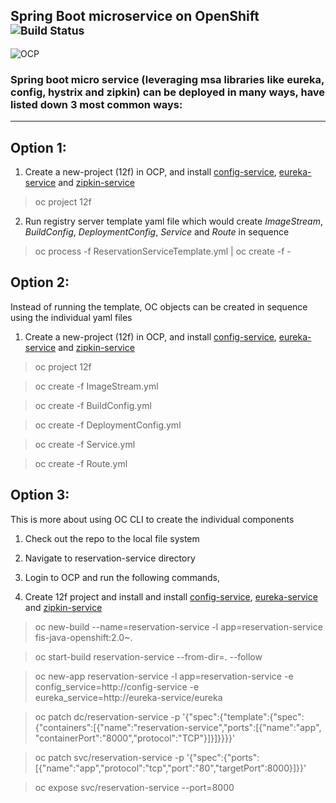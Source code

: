 Spring Boot microservice on OpenShift <sup>![Build Status](https://travis-ci.org/srinivasa-vasu/openshift-12f.svg?branch=master)</sup>
-----------------------------------------
![OCP](https://blog.openshift.com/wp-content/uploads/Logotype_RH_OpenShiftContainerPlatform_wLogo_CMYK_Black-1024x263.jpg "OCP")

### Spring boot micro service (leveraging msa libraries like eureka, config, hystrix and zipkin) can be deployed in many ways, have listed down 3 most common ways:
***

## Option 1: 

1. Create a new-project (12f) in OCP, and install [config-service](https://github.com/srinivasa-vasu/openshift-12f/tree/master/config-service), [eureka-service](https://github.com/srinivasa-vasu/openshift-12f/tree/master/eureka-service) and [zipkin-service](https://github.com/srinivasa-vasu/openshift-12f/tree/master/zipkin-service)

> oc project 12f

2. Run registry server template yaml file which would create *ImageStream*, *BuildConfig*, *DeploymentConfig*, *Service* and *Route* in sequence

> oc process -f ReservationServiceTemplate.yml | oc create -f -

## Option 2:

Instead of running the template, OC objects can be created in sequence using the individual yaml files

1. Create a new-project (12f) in OCP, and install [config-service](https://github.com/srinivasa-vasu/openshift-12f/tree/master/config-service), [eureka-service](https://github.com/srinivasa-vasu/openshift-12f/tree/master/eureka-service) and [zipkin-service](https://github.com/srinivasa-vasu/openshift-12f/tree/master/zipkin-service)

> oc project 12f

> oc create -f ImageStream.yml

> oc create -f BuildConfig.yml

> oc create -f DeploymentConfig.yml

> oc create -f Service.yml

> oc create -f Route.yml

## Option 3:

This is more about using OC CLI to create the individual components

1. Check out the repo to the local file system

2. Navigate to reservation-service directory

3. Login to OCP and run the following commands,

4. Create 12f project and install and install [config-service](https://github.com/srinivasa-vasu/openshift-12f/tree/master/config-service), [eureka-service](https://github.com/srinivasa-vasu/openshift-12f/tree/master/eureka-service) and [zipkin-service](https://github.com/srinivasa-vasu/openshift-12f/tree/master/zipkin-service)

> oc new-build --name=reservation-service -l app=reservation-service fis-java-openshift:2.0~.

> oc start-build reservation-service --from-dir=. --follow

> oc new-app reservation-service -l app=reservation-service -e config_service=http://config-service -e 
eureka_service=http://eureka-service/eureka

> oc patch dc/reservation-service -p '{"spec":{"template":{"spec":{"containers":[{"name":"reservation-service","ports":[{"name":"app",
"containerPort":"8000","protocol":"TCP"}]}]}}}}'

> oc patch svc/reservation-service -p '{"spec":{"ports":[{"name":"app","protocol":"tcp","port":"80","targetPort":8000}]}}'

> oc expose svc/reservation-service --port=8000

